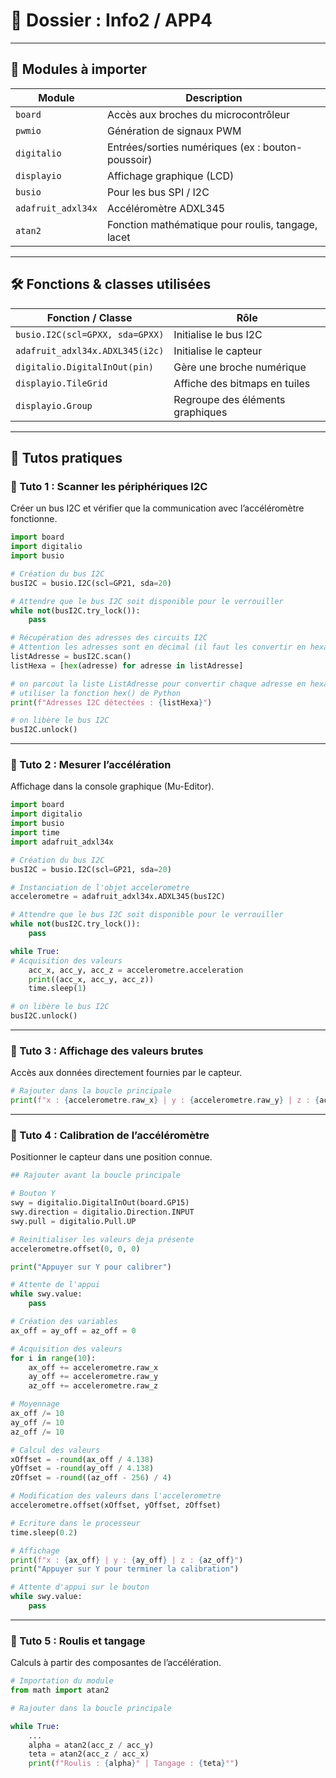 
# 📂 Dossier : Info2 / APP4

---

## 🔹 Modules à importer

| Module | Description |
|--------|-------------|
| `board` | Accès aux broches du microcontrôleur |
| `pwmio` | Génération de signaux PWM |
| `digitalio` | Entrées/sorties numériques (ex : bouton-poussoir) |
| `displayio` | Affichage graphique (LCD) |
| `busio` | Pour les bus SPI / I2C |
| `adafruit_adxl34x` | Accéléromètre ADXL345 |
| `atan2` | Fonction mathématique pour roulis, tangage, lacet |

---

## 🛠️ Fonctions & classes utilisées

| Fonction / Classe | Rôle |
|-------------------|------|
| `busio.I2C(scl=GPXX, sda=GPXX)` | Initialise le bus I2C |
| `adafruit_adxl34x.ADXL345(i2c)` | Initialise le capteur |
| `digitalio.DigitalInOut(pin)` | Gère une broche numérique |
| `displayio.TileGrid` | Affiche des bitmaps en tuiles |
| `displayio.Group` | Regroupe des éléments graphiques |

---

## 📘 Tutos pratiques

### 🔹 Tuto 1 : Scanner les périphériques I2C

Créer un bus I2C et vérifier que la communication avec l’accéléromètre fonctionne.

```python
import board
import digitalio
import busio

# Création du bus I2C
busI2C = busio.I2C(scl=GP21, sda=20)

# Attendre que le bus I2C soit disponible pour le verrouiller
while not(busI2C.try_lock()):
    pass

# Récupération des adresses des circuits I2C
# Attention les adresses sont en décimal (il faut les convertir en hexa)
listAdresse = busI2C.scan()
listHexa = [hex(adresse) for adresse in listAdresse]

# on parcout la liste ListAdresse pour convertir chaque adresse en hexadécimal
# utiliser la fonction hex() de Python
print(f"Adresses I2C détectées : {listHexa}")

# on libère le bus I2C
busI2C.unlock()
```

---

### 🔹 Tuto 2 : Mesurer l’accélération

Affichage dans la console graphique (Mu-Editor).

```python
import board
import digitalio
import busio
import time
import adafruit_adxl34x

# Création du bus I2C
busI2C = busio.I2C(scl=GP21, sda=20)

# Instanciation de l'objet accelerometre
accelerometre = adafruit_adxl34x.ADXL345(busI2C)

# Attendre que le bus I2C soit disponible pour le verrouiller
while not(busI2C.try_lock()):
    pass

while True:
# Acquisition des valeurs
    acc_x, acc_y, acc_z = accelerometre.acceleration
    print((acc_x, acc_y, acc_z))
    time.sleep(1)

# on libère le bus I2C
busI2C.unlock()
```

---

### 🔹 Tuto 3 : Affichage des valeurs brutes

Accès aux données directement fournies par le capteur.

```python
# Rajouter dans la boucle principale
print(f"x : {accelerometre.raw_x} | y : {accelerometre.raw_y} | z : {accelerometre.raw_z}")
```

---

### 🔹 Tuto 4 : Calibration de l’accéléromètre

Positionner le capteur dans une position connue.

```python
## Rajouter avant la boucle principale

# Bouton Y
swy = digitalio.DigitalInOut(board.GP15)
swy.direction = digitalio.Direction.INPUT
swy.pull = digitalio.Pull.UP

# Reinitialiser les valeurs deja présente
accelerometre.offset(0, 0, 0)

print("Appuyer sur Y pour calibrer")

# Attente de l'appui
while swy.value:
    pass

# Création des variables
ax_off = ay_off = az_off = 0

# Acquisition des valeurs
for i in range(10):
    ax_off += accelerometre.raw_x
    ay_off += accelerometre.raw_y
    az_off += accelerometre.raw_z

# Moyennage
ax_off /= 10
ay_off /= 10
az_off /= 10

# Calcul des valeurs
xOffset = -round(ax_off / 4.138)
yOffset = -round(ay_off / 4.138)
zOffset = -round((az_off - 256) / 4)

# Modification des valeurs dans l'accelerometre
accelerometre.offset(xOffset, yOffset, zOffset)

# Ecriture dans le processeur
time.sleep(0.2)

# Affichage
print(f"x : {ax_off} | y : {ay_off} | z : {az_off}")
print("Appuyer sur Y pour terminer la calibration")

# Attente d'appui sur le bouton
while swy.value:
    pass
```

---

### 🔹 Tuto 5 : Roulis et tangage

Calculs à partir des composantes de l’accélération.

```python
# Importation du module
from math import atan2

# Rajouter dans la boucle principale

while True:
    ...
    alpha = atan2(acc_z / acc_y)
    teta = atan2(acc_z / acc_x)
    print(f"Roulis : {alpha}° | Tangage : {teta}°")
```
